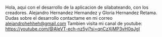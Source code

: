 Hola, aqui con el desarrollo de la aplicacion de silabateando, con los creadores. Alejandro Hernandez Hernandez y Gloria Hernandez Retama.
Dudas sobre el desarrollo contactame en mi correo alejandrohehheh@gmail.com
Tambien visita mi canal de youtube:
https://youtube.com/@AleVT-ech-nz5yj?si=qnCzXjMP3vH0qJgI
